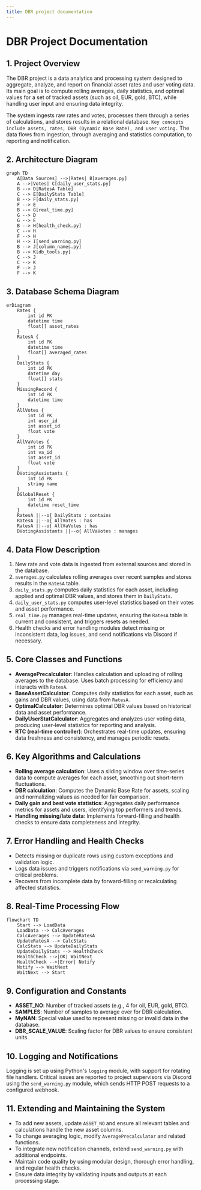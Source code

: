 ```yaml
---
title: DBR project documentation
---
```


# DBR Project Documentation

## 1. Project Overview

The DBR project is a data analytics and processing system designed to aggregate, analyze, and report on financial asset rates and user voting data. Its main goal is to compute rolling averages, daily statistics, and optimal values for a set of tracked assets (such as oil, EUR, gold, BTC), while handling user input and ensuring data integrity. 

The system ingests raw rates and votes, processes them through a series of calculations, and stores results in a relational database. `Key concepts include assets, rates, DBR (Dynamic Base Rate), and user voting.` The data flows from ingestion, through averaging and statistics computation, to reporting and notification.

## 2. Architecture Diagram

```mermaid
graph TD
    A[Data Sources] -->|Rates| B[averages.py]
    A -->|Votes| C[daily_user_stats.py]
    B --> D[RatesA Table]
    C --> E[DailyStats Table]
    B --> F[daily_stats.py]
    F --> E
    B --> G[real_time.py]
    G --> D
    G --> E
    B --> H[health_check.py]
    C --> H
    F --> H
    H --> I[send_warning.py]
    B --> J[column_names.py]
    B --> K[db_tools.py]
    C --> J
    C --> K
    F --> J
    F --> K
```

## 3. Database Schema Diagram

```mermaid
erDiagram
    Rates {
        int id PK
        datetime time
        float[] asset_rates
    }
    RatesA {
        int id PK
        datetime time
        float[] averaged_rates
    }
    DailyStats {
        int id PK
        datetime day
        float[] stats
    }
    MissingRecord {
        int id PK
        datetime time
    }
    AllVotes {
        int id PK
        int user_id
        int asset_id
        float vote
    }
    AllVaVotes {
        int id PK
        int va_id
        int asset_id
        float vote
    }
    DVotingAssistants {
        int id PK
        string name
    }
    DGlobalReset {
        int id PK
        datetime reset_time
    }
    RatesA ||--o{ DailyStats : contains
    RatesA ||--o{ AllVotes : has
    RatesA ||--o{ AllVaVotes : has
    DVotingAssistants ||--o{ AllVaVotes : manages
```

## 4. Data Flow Description

1. New rate and vote data is ingested from external sources and stored in the database.
2. `averages.py` calculates rolling averages over recent samples and stores results in the `RatesA` table.
3. `daily_stats.py` computes daily statistics for each asset, including applied and optimal DBR values, and stores them in `DailyStats`.
4. `daily_user_stats.py` computes user-level statistics based on their votes and asset performance.
5. `real_time.py` manages real-time updates, ensuring the `RatesA` table is current and consistent, and triggers resets as needed.
6. Health checks and error handling modules detect missing or inconsistent data, log issues, and send notifications via Discord if necessary.

## 5. Core Classes and Functions

- **AveragePrecalculator**: Handles calculation and uploading of rolling averages to the database. Uses batch processing for efficiency and interacts with `RatesA`.
- **BaseAssetCalculator**: Computes daily statistics for each asset, such as gains and DBR values, using data from `RatesA`.
- **OptimalCalculator**: Determines optimal DBR values based on historical data and asset performance.
- **DailyUserStatCalculator**: Aggregates and analyzes user voting data, producing user-level statistics for reporting and analysis.
- **RTC (real-time controller)**: Orchestrates real-time updates, ensuring data freshness and consistency, and manages periodic resets.

## 6. Key Algorithms and Calculations

- **Rolling average calculation**: Uses a sliding window over time-series data to compute averages for each asset, smoothing out short-term fluctuations.
- **DBR calculation**: Computes the Dynamic Base Rate for assets, scaling and normalizing values as needed for fair comparison.
- **Daily gain and best vote statistics**: Aggregates daily performance metrics for assets and users, identifying top performers and trends.
- **Handling missing/late data**: Implements forward-filling and health checks to ensure data completeness and integrity.

## 7. Error Handling and Health Checks

- Detects missing or duplicate rows using custom exceptions and validation logic.
- Logs data issues and triggers notifications via `send_warning.py` for critical problems.
- Recovers from incomplete data by forward-filling or recalculating affected statistics.

## 8. Real-Time Processing Flow

```mermaid
flowchart TD
    Start --> LoadData
    LoadData --> CalcAverages
    CalcAverages --> UpdateRatesA
    UpdateRatesA --> CalcStats
    CalcStats --> UpdateDailyStats
    UpdateDailyStats --> HealthCheck
    HealthCheck -->|OK| WaitNext
    HealthCheck -->|Error| Notify
    Notify --> WaitNext
    WaitNext --> Start
```

## 9. Configuration and Constants

- **ASSET_NO**: Number of tracked assets (e.g., 4 for oil, EUR, gold, BTC).
- **SAMPLES**: Number of samples to average over for DBR calculation.
- **MyNAN**: Special value used to represent missing or invalid data in the database.
- **DBR_SCALE_VALUE**: Scaling factor for DBR values to ensure consistent units.

## 10. Logging and Notifications

Logging is set up using Python's `logging` module, with support for rotating file handlers. Critical issues are reported to project supervisors via Discord using the `send_warning.py` module, which sends HTTP POST requests to a configured webhook.

## 11. Extending and Maintaining the System

- To add new assets, update `ASSET_NO` and ensure all relevant tables and calculations handle the new asset columns.
- To change averaging logic, modify `AveragePrecalculator` and related functions.
- To integrate new notification channels, extend `send_warning.py` with additional endpoints.
- Maintain code quality by using modular design, thorough error handling, and regular health checks.
- Ensure data integrity by validating inputs and outputs at each processing stage.